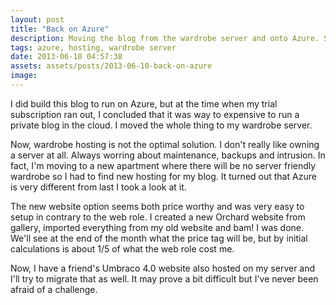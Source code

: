 ```yaml
---
layout: post
title: "Back on Azure"
description: Moving the blog from the wardrobe server and onto Azure. Skipping Webrole and going for WebSite saves me money.
tags: azure, hosting, wardrobe server
date: 2013-06-10 04:57:38
assets: assets/posts/2013-06-10-back-on-azure
image: 
---
```


I did build this blog to run on Azure, but at the time when my trial subscription ran out, I concluded that it was way to expensive to run a private blog in the cloud. I moved the whole thing to my wardrobe server.

Now, wardrobe hosting is not the optimal solution. I don't really like owning a server at all. Always worring about maintenance, backups and intrusion. In fact, I'm moving to a new apartment where there will be no server friendly wardrobe so I had to find new hosting for my blog. It turned out that Azure is very different from last I took a look at it.

The new website option seems both price worthy and was very easy to setup in contrary to the web role. I created a new Orchard website from gallery, imported everything from my old website and bam! I was done. We'll see at the end of the month what the price tag will be, but by initial calculations is about 1/5 of what the web role cost me.

Now, I have a friend's Umbraco 4.0 website also hosted on my server and I'll try to migrate that as well. It may prove a bit difficult but I've never been afraid of a challenge.
